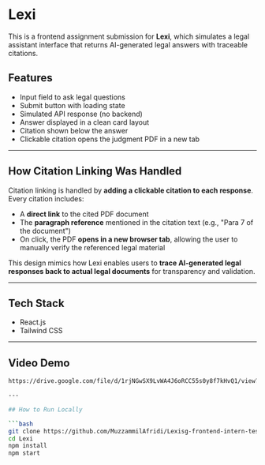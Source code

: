 # Lexi

This is a frontend assignment submission for **Lexi**, which simulates a legal assistant interface that returns AI-generated legal answers with traceable citations.

##  Features

- Input field to ask legal questions
- Submit button with loading state
- Simulated API response (no backend)
- Answer displayed in a clean card layout
- Citation shown below the answer
- Clickable citation opens the judgment PDF in a new tab

---

## How Citation Linking Was Handled

Citation linking is handled by **adding a clickable citation to each response**. Every citation includes:

- A **direct link** to the cited PDF document
- The **paragraph reference** mentioned in the citation text (e.g., "Para 7 of the document")
- On click, the PDF **opens in a new browser tab**, allowing the user to manually verify the referenced legal material

This design mimics how Lexi enables users to **trace AI-generated legal responses back to actual legal documents** for transparency and validation.

---

## Tech Stack

- React.js
- Tailwind CSS

---

## Video Demo
```bash
https://drive.google.com/file/d/1rjNGwSX9LvWA4J6oRCC55s0y8f7kHvQ1/view?usp=sharing

---

## How to Run Locally

```bash
git clone https://github.com/MuzzammilAfridi/Lexisg-frontend-intern-test-.git
cd Lexi
npm install
npm start
